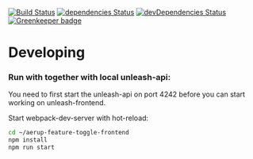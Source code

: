 [![Build Status](https://travis-ci.org/Unleash/unleash-frontend.svg?branch=master)](https://travis-ci.org/Unleash/unleash-frontend)
[![dependencies Status](https://david-dm.org/Unleash/unleash-frontend/status.svg)](https://david-dm.org/Unleash/unleash-frontend)
[![devDependencies Status](https://david-dm.org/Unleash/unleash-frontend/dev-status.svg)](https://david-dm.org/Unleash/unleash-frontend?type=dev)
[![Greenkeeper badge](https://badges.greenkeeper.io/Unleash/unleash-frontend.svg)](https://greenkeeper.io/)

# Developing

### Run with together with local unleash-api:

You need to first start the unleash-api on port 4242 
before you can start working on unleash-frontend.  

Start webpack-dev-server with hot-reload:
```bash
cd ~/aerup-feature-toggle-frontend
npm install
npm run start 
```
